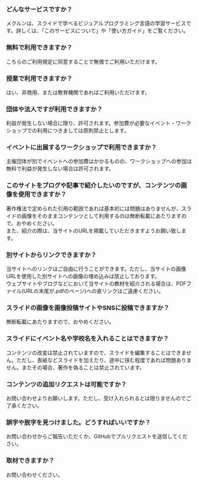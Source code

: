 ### どんなサービスですか？
メクルンは、スライドで学べるビジュアルプログラミング言語の学習サービスです。詳しくは、「このサービスについて」や「使い方ガイド」をご覧ください。

### 無料で利用できますか？

こちらのご利用規定に同意することで無償でご利用いただけます。

### 授業で利用できますか？

はい、非商用、または教育機関であればご利用いただけます。

### 団体や法人ですが利用できますか？

利益が発生しない場合に限り、許可されます。参加費が必要なイベント・ワークショップでの利用につきましては原則禁止とします。

### イベントに出展するワークショップで利用できますか？

主催団体が別でイベントへの参加費はかかるものの、ワークショップへの参加は無料で利益が発生しない場合は許可されます。

### このサイトをブログや記事で紹介したいのですが、コンテンツの画像を使用できますか？

著作権法で定められた引用の範囲であれば基本的には問題はありませんが、スライドの画像をそのままコンテンツとして利用するのは無断転載にあたりますので、おやめください。  
また、紹介の際は、当サイトのURLを掲載していただきますようお願い致します。

### 別サイトからリンクできますか？

当サイトへのリンクはご自由に行うことができます。ただし、当サイトの画像URLを使用した別サイトへの画像の埋め込みは禁止しております。  
ウェブサイトやブログなどにおいて当サイトの教材を紹介される場合は、PDFファイル(URLの末尾が.pdfのページ)への直リンクはご遠慮ください。

### スライドの画像を画像投稿サイトやSNSに投稿できますか？

無断転載にあたりますので、おやめください。

### スライドにイベント名や学校名を入れることはできますか？

コンテンツの改変は禁止されていますので、スライドを編集することはできません。ただし、表紙などスライドを加えたり、途中に挟む程度であれば問題ありません。またその場合、著作を偽ることは禁止されています。

### コンテンツの追加リクエストは可能ですか？

お問い合わせよりお願いします。ただし、受け入れられるとは限りませんのでご了承ください。

### 誤字や脱字を見つけました。どうすればいいですか？

お問い合わせからご報告いただくか、GitHubでプルリクエストを送信してください。

### 取材できますか？

お問い合わせください。
